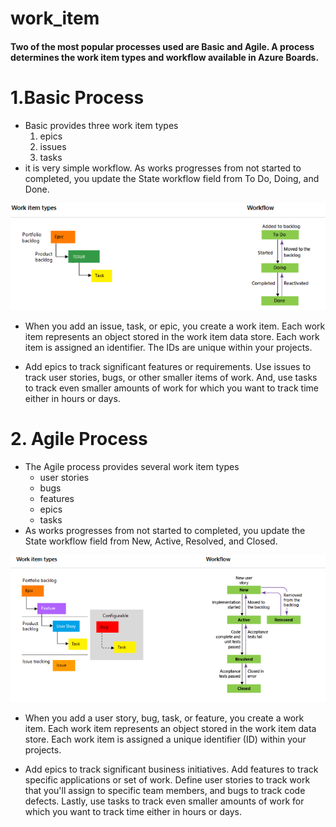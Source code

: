 # work_item

#### Two of the most popular processes used are Basic and Agile. A process determines the work item types and workflow available in Azure Boards.

# 1.Basic Process
* Basic provides three work item types
    1. epics 
    2. issues
    3. tasks 
* it is very simple workflow. As works progresses from not started to completed, you update the State workflow field from To Do, Doing, and Done.

![preview](./basic.png)

* When you add an issue, task, or epic, you create a work item. Each work item represents an object stored in the work item data store. Each work item is assigned an identifier. The IDs are unique within your projects.

* Add epics to track significant features or requirements. Use issues to track user stories, bugs, or other smaller items of work. And, use tasks to track even smaller amounts of work for which you want to track time either in hours or days.

# 2. Agile Process 

* The Agile process provides several work item types
    * user stories 
    * bugs 
    * features 
    * epics 
    * tasks 
* As works progresses from not started to completed, you update the State workflow field from New, Active, Resolved, and Closed.

![preview](./agile.png)

* When you add a user story, bug, task, or feature, you create a work item. Each work item represents an object stored in the work item data store. Each work item is assigned a unique identifier (ID) within your projects.

* Add epics to track significant business initiatives. Add features to track specific applications or set of work. Define user stories to track work that you'll assign to specific team members, and bugs to track code defects. Lastly, use tasks to track even smaller amounts of work for which you want to track time either in hours or days.

